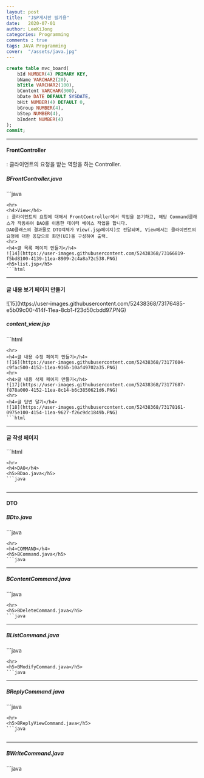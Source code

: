 ```yaml
---
layout: post
title:  "JSP게시판 필기용"
date:   2020-07-01
author: LeeKiJong
categories: Programming
comments : true
tags: JAVA Programming
cover:  "/assets/java.jpg"
---
```


```sql
create table mvc_board(
    bId NUMBER(4) PRIMARY KEY,
    bName VARCHAR2(20),
    bTitle VARCHAR2(100),
    bContent VARCHAR(300),
    bDate DATE DEFAULT SYSDATE,
    bHit NUMBER(4) DEFAULT 0,
    bGroup NUMBER(4),
    bStep NUMBER(4),
    bIndent NUMBER(4)
);
commit;
```
<hr>
<h4>FrontController</h4>
: 클라이언트의 요청을 받는 역할을 하는 Controller.  
<h5>BFrontController.java</h5>
```java

```
<hr>
<h4>View</h4>
: 클라이언트의 요청에 대해서 FrontController에서 작업을 분기하고, 해당 Command클래스가 작동하여 DAO를 이용한 데이터 베이스 작업을 합니다.  
DAO클래스의 결과물로 DTO객체가 View(.jsp페이지)로 전달되며, View에서는 클라이언트의 요청에 대한 응답으로 화면(UI)을 구성하여 출력.  
<hr>
<h4>글 목록 페이지 만들기</h4>
![14](https://user-images.githubusercontent.com/52438368/73166819-f5bd8100-4139-11ea-8909-2c4a8a72c538.PNG)  
<h5>list.jsp</h5>
```html

```
<hr>
<h4>글 내용 보기 페이지 만들기</h4>
![15](https://user-images.githubusercontent.com/52438368/73176485-e5b09c00-414f-11ea-8cb1-f23d50cbdd97.PNG)  
<h5>content_view.jsp</h5>
```html

```
<hr>
<h4>글 내용 수정 페이지 만들기</h4>
![16](https://user-images.githubusercontent.com/52438368/73177604-c9fac500-4152-11ea-916b-10af49702a35.PNG)  
<hr>
<h4>글 내용 삭제 페이지 만들기</h4>
![17](https://user-images.githubusercontent.com/52438368/73177687-f878a000-4152-11ea-8c14-b6c3850621d6.PNG)  
<hr>
<h4>글 답변 달기</h4>
![18](https://user-images.githubusercontent.com/52438368/73178161-0975e100-4154-11ea-9627-f26c9dc1849b.PNG)  
```html

```
<hr>
<h4>글 작성 페이지</h4>
```html

```
<hr>
<h4>DAO</h4>
<h5>BDao.java</h5>
```java


```
<hr>
<h4>DTO</h4>
<h5>BDto.java</h5>
```java

```
<hr>
<h4>COMMAND</h4>
<h5>BCommand.java</h5>
```java

```
<hr>
<h5>BContentCommand.java</h5>
```java

```
<hr>
<h5>BDeleteCommand.java</h5>
```java

```
<hr>
<h5>BListCommand.java</h5>
```java

```
<hr>
<h5>BModifyCommand.java</h5>
```java

```
<hr>
<h5>BReplyCommand.java</h5>
```java


```
<hr>
<h5>BReplyViewCommand.java</h5>
```java


```
<hr>
<h5>BWriteCommand.java</h5>
```java


```
